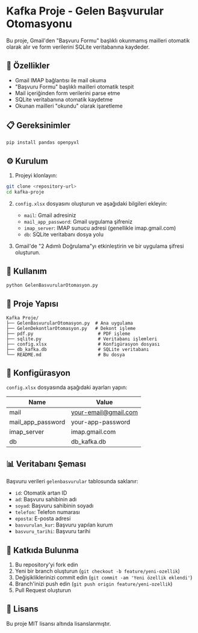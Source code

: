# Kafka Proje - Gelen Başvurular Otomasyonu

Bu proje, Gmail'den "Başvuru Formu" başlıklı okunmamış mailleri otomatik olarak alır ve form verilerini SQLite veritabanına kaydeder.

## 🚀 Özellikler

- Gmail IMAP bağlantısı ile mail okuma
- "Başvuru Formu" başlıklı mailleri otomatik tespit
- Mail içeriğinden form verilerini parse etme
- SQLite veritabanına otomatik kaydetme
- Okunan mailleri "okundu" olarak işaretleme

## 📋 Gereksinimler

```bash
pip install pandas openpyxl
```

## ⚙️ Kurulum

1. Projeyi klonlayın:
```bash
git clone <repository-url>
cd kafka-proje
```

2. `config.xlsx` dosyasını oluşturun ve aşağıdaki bilgileri ekleyin:
   - `mail`: Gmail adresiniz
   - `mail_app_password`: Gmail uygulama şifreniz
   - `imap_server`: IMAP sunucu adresi (genellikle imap.gmail.com)
   - `db`: SQLite veritabanı dosya yolu

3. Gmail'de "2 Adımlı Doğrulama"yı etkinleştirin ve bir uygulama şifresi oluşturun.

## 🎯 Kullanım

```bash
python GelenBasvurularOtomasyon.py
```

## 📁 Proje Yapısı

```
Kafka Proje/
├── GelenBasvurularOtomasyon.py  # Ana uygulama
├── GelenDekontlarOtomasyon.py   # Dekont işleme
├── pdf.py                        # PDF işleme
├── sqlite.py                     # Veritabanı işlemleri
├── config.xlsx                   # Konfigürasyon dosyası
├── db_kafka.db                   # SQLite veritabanı
└── README.md                     # Bu dosya
```

## 🔧 Konfigürasyon

`config.xlsx` dosyasında aşağıdaki ayarları yapın:

| Name | Value |
|------|-------|
| mail | your-email@gmail.com |
| mail_app_password | your-app-password |
| imap_server | imap.gmail.com |
| db | db_kafka.db |

## 📊 Veritabanı Şeması

Başvuru verileri `gelenbasvurular` tablosunda saklanır:

- `id`: Otomatik artan ID
- `ad`: Başvuru sahibinin adı
- `soyad`: Başvuru sahibinin soyadı
- `telefon`: Telefon numarası
- `eposta`: E-posta adresi
- `basvurulan_kur`: Başvuru yapılan kurum
- `basvuru_tarihi`: Başvuru tarihi

## 🤝 Katkıda Bulunma

1. Bu repository'yi fork edin
2. Yeni bir branch oluşturun (`git checkout -b feature/yeni-ozellik`)
3. Değişikliklerinizi commit edin (`git commit -am 'Yeni özellik eklendi'`)
4. Branch'inizi push edin (`git push origin feature/yeni-ozellik`)
5. Pull Request oluşturun

## 📝 Lisans

Bu proje MIT lisansı altında lisanslanmıştır. 